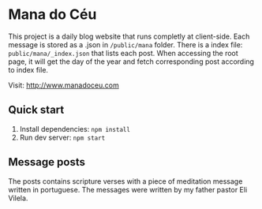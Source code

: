 # Mana do Céu
This project is a daily blog website that runs completly at client-side. Each message is stored as a .json in `/public/mana` folder.
There is a index file: `public/mana/_index.json` that lists each post. When accessing the root page, it will get the day of the year and fetch corresponding post according to index file.

Visit: http://www.manadoceu.com

## Quick start
1. Install dependencies: `npm install`
2. Run dev server: `npm start`

## Message posts
The posts contains scripture verses with a piece of meditation message written in portuguese.
The messages were written by my father pastor Eli Vilela.

